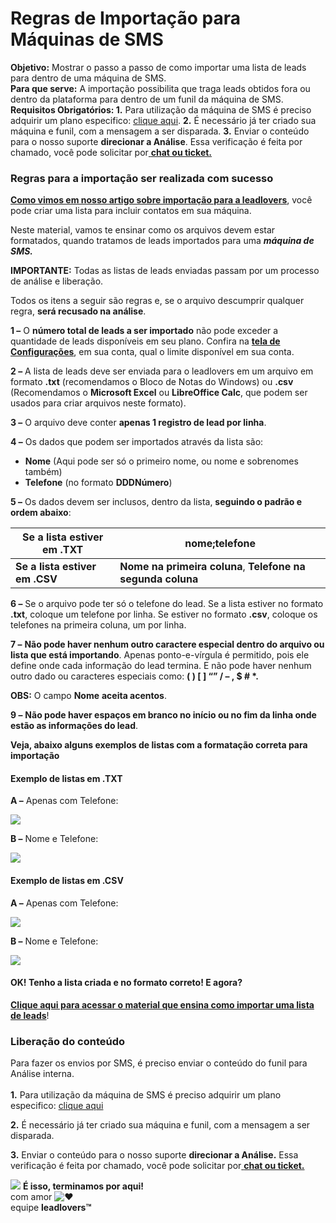 # Regras de Importação para Máquinas de SMS

**Objetivo:** Mostrar o passo a passo de como importar uma lista de leads para dentro de uma máquina de SMS.\
**Para que serve:** A importação possibilita que traga leads obtidos fora ou dentro da plataforma para dentro de um funil da máquina de SMS.\
**Requisitos Obrigatórios: 1.** Para utilização da máquina de SMS é preciso adquirir um plano especifico: [clique aqui](https://leadlovers.com/upgrade). **2.** É necessário já ter criado sua máquina e funil, com a mensagem a ser disparada. **3.** Enviar o conteúdo para o nosso suporte **direcionar a Análise**. Essa verificação é feita por chamado, você pode solicitar por[ **chat ou ticket.**](https://app.leadlovers.com/atendimento)

### **Regras para a importação ser realizada com sucesso**

[**Como vimos em nosso artigo sobre importação para a leadlovers**](https://suporte.love/como-importar-lista-no-importador-avancado/), você pode criar uma lista para incluir contatos em sua máquina.

Neste material, vamos te ensinar como os arquivos devem estar formatados, quando tratamos de leads importados para uma _**máquina de SMS.**_

**IMPORTANTE:** Todas as listas de leads enviadas passam por um processo de análise e liberação.

Todos os itens a seguir são regras e, se o arquivo descumprir qualquer regra, **será recusado na análise**.

**1 –** O **número total de leads a ser importado** não pode exceder a quantidade de leads disponíveis em seu plano. Confira na [**tela de Configurações**](http://machine.leadlovers.com/Configurations), em sua conta, qual o limite disponível em sua conta.

**2 –** A lista de leads deve ser enviada para o leadlovers em um arquivo em formato **.txt** (recomendamos o Bloco de Notas do Windows) ou **.csv** (Recomendamos o **Microsoft Excel** ou **LibreOffice Calc**, que podem ser usados para criar arquivos neste formato).

**3 –** O arquivo deve conter **apenas 1 registro de lead por linha**.

**4 –** Os dados que podem ser importados através da lista são:

* **Nome** (Aqui pode ser só o primeiro nome, ou nome e sobrenomes também)
* **Telefone** (no formato **DDDNúmero**)

**5 –** Os dados devem ser inclusos, dentro da lista, **seguindo o padrão e ordem abaixo**:

| **Se a lista estiver em .TXT** | **nome;telefone**                                           |
| ------------------------------ | ----------------------------------------------------------- |
| **Se a lista estiver em .CSV** | **Nome na primeira coluna**, **Telefone na segunda coluna** |

**6 –** Se o arquivo pode ter só o telefone do lead. Se a lista estiver no formato **.txt**, coloque um telefone por linha. Se estiver no formato **.csv**, coloque os telefones na primeira coluna, um por linha.

**7 –** **Não pode haver nenhum outro caractere especial dentro do arquivo ou lista que está importando**. Apenas ponto-e-vírgula é permitido, pois ele define onde cada informação do lead termina. E não pode haver nenhum outro dado ou caracteres especiais como: **( ) \[ ] “” / – , $ # \*.**

**OBS:** O campo **Nome** **aceita acentos**.

**9 –** **Não pode haver espaços em branco no início ou no fim da linha onde estão as informações do lead**.

**Veja, abaixo alguns exemplos de listas com a formatação correta para importação**

#### **Exemplo de listas em .TXT**

**A –** Apenas com Telefone:

[![](https://legado.leadlovers.site/wp-content/uploads/2020/09/t1-234.png)](https://legado.leadlovers.site/wp-content/uploads/2020/09/t1-234.png)

**B –** Nome e Telefone:

[![](https://legado.leadlovers.site/wp-content/uploads/2020/09/t1-235.png)](https://legado.leadlovers.site/wp-content/uploads/2020/09/t1-235.png)

#### **Exemplo de listas em .CSV**

**A –** Apenas com Telefone:

[![](https://legado.leadlovers.site/wp-content/uploads/2020/09/t1-236.png)](https://legado.leadlovers.site/wp-content/uploads/2020/09/t1-236.png)

**B –** Nome e Telefone:

[![](https://legado.leadlovers.site/wp-content/uploads/2020/09/t1-237.png)](https://legado.leadlovers.site/wp-content/uploads/2020/09/t1-237.png)

#### **OK! Tenho a lista criada e no formato correto! E agora?**

[**Clique aqui para acessar o material que ensina como importar uma lista de leads**](https://suporte.love/como-importar-lista-no-importador-avancado/)!

### **Liberação do conteúdo** 

Para fazer os envios por SMS, é preciso enviar o conteúdo do funil para Análise interna.\
\
**1.** Para utilização da máquina de SMS é preciso adquirir um plano especifico: [clique aqui](https://leadlovers.com/upgrade)

**2.** É necessário já ter criado sua máquina e funil, com a mensagem a ser disparada.

**3.** Enviar o conteúdo para o nosso suporte **direcionar a Análise.** Essa verificação é feita por chamado, você pode solicitar por[ **chat ou ticket.**](https://app.leadlovers.com/atendimento)

![](https://legado.leadlovers.site/wp-content/uploads/2020/09/1f3c1.svg) **É isso, terminamos por aqui!**\
com amor ![❤](https://legado.leadlovers.site/wp-content/uploads/2020/09/2764.svg)\
equipe **leadlovers™**
